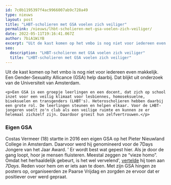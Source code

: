 ```yaml
---
id: 7c0b1195397f4ac9966007ab9c728a49
type: nieuws
layout: post
title: "LHBT-scholieren met GSA voelen zich veiliger"
permalink: /nieuws/lhbt-scholieren-met-gsa-voelen-zich-veiliger/
date: 2022-05-11T19:16:41.067Z
author: 7biA1WiYB
excerpt: "Uit de kast komen op het vmbo is nog niet voor iedereen even makkelijk. Een Gender-Sexuality Allicance (GSA) help daarbij. Dat blijkt uit onderzoek van de Universiteit van Amsterdam.  "
seo:
  description: "LHBT-scholieren met GSA voelen zich veiliger"
  title: "LHBT-scholieren met GSA voelen zich veiliger"
---
```

Uit de kast komen op het vmbo is nog niet voor iedereen even makkelijk. Een Gender-Sexuality Allicance (GSA) help daarbij. Dat blijkt uit onderzoek van de Universiteit van Amsterdam.  

    <p>Een GSA is een groepje leerlingen en een docent, dat zich op school inzet voor een veilig klimaat voor lesbiennes, homoseksuelne, biseksuelen en transgenders (LHBT's). Heteroscholieren hebben daarbij een grote rol. De leerlingen steunen en helpen elkaar. Voor de LHBT-jongeren voelt zo'n club als een veilige ruimte en kunnen ze er helemaal zichzelf zijn. Daardoor groeit hun zelfvertrouwen.</p>
<h3>Eigen GSA</h3>
<p>Costas Vermeer (18) startte in 2016 een eigen GSA op het Pieter Nieuwland College in Amsterdam. Daarvoor werd hij genomineerd voor de 7Days Jongere van het Jaar Award. ' Er wordt best wat gepest hier. Als je door de gang loopt, hoor je mensen fluisteren. Meestal zeggen ze “vieze homo”. Omdat het herhaaldelijk gebeurt, is het wel vervelend', <a href="https://7dagen.netlify.app/lifestyle/%E2%80%98meestal-zeggen-ze-%E2%80%9Cvieze-homo%E2%80%9D%E2%80%99">vertelde</a> hij toen aan <em>7Days</em>. Reden voor hem om er iets aan te doen. Met zijn GSA hingen ze posters op, organiseerden ze Paarse Vrijdag en zorgden ze ervoor dat er positiever over werd gepraat.</p>  
